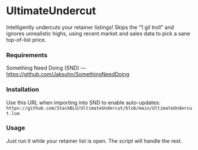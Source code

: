# UltimateUndercut
Intelligently undercuts your retainer listings!
Skips the “1 gil troll” and ignores unrealistic highs, using recent market and sales data to pick a sane top-of-list price.  

### Requirements
Something Need Doing (SND) — https://github.com/Jaksuhn/SomethingNeedDoing

### Installation  
Use this URL when importing into SND to enable auto-updates:  
`https://github.com/StackBLU/UltimateUndercut/blob/main/UltimateUndercut.lua`

### Usage  
Just run it while your retainer list is open. The script will handle the rest.